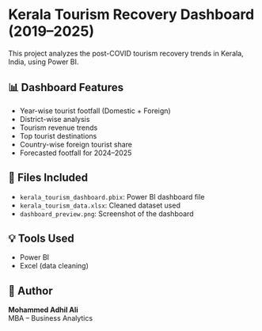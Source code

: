 # Kerala Tourism Recovery Dashboard (2019–2025)

This project analyzes the post-COVID tourism recovery trends in Kerala, India, using Power BI.

## 📊 Dashboard Features

- Year-wise tourist footfall (Domestic + Foreign)
- District-wise analysis
- Tourism revenue trends
- Top tourist destinations
- Country-wise foreign tourist share
- Forecasted footfall for 2024–2025

## 📁 Files Included
- `kerala_tourism_dashboard.pbix`: Power BI dashboard file
- `kerala_tourism_data.xlsx`: Cleaned dataset used
- `dashboard_preview.png`: Screenshot of the dashboard

## 💡 Tools Used
- Power BI
- Excel (data cleaning)

## 🔗 Author
**Mohammed Adhil Ali**  
MBA – Business Analytics  

